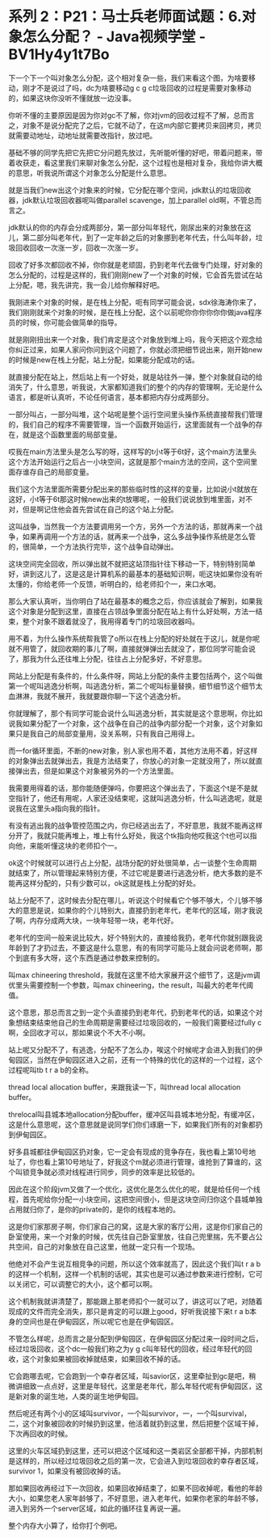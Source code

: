 # 系列 2：P21：马士兵老师面试题：6.对象怎么分配？ - Java视频学堂 - BV1Hy4y1t7Bo

下一个下一个叫对象怎么分配，这个相对复杂一些，我们来看这个图，为啥要移动，刚才不是说过了吗，dc为啥要移动g c g c垃圾回收的过程是需要对象移动的，如果这块你没听不懂就放一边没事。

你听不懂的主要原因是因为你对gc不了解，你对jvm的回收过程不了解，总而言之，对象不是说分配完了之后，它就不动了，在这m内部它要拷贝来回拷贝，拷贝就需要动地址，动地址就需要改指针，放过吧。

基础不够的同学先把它先把它分问题先放过，先听能听懂的好吧，带着问题来，带着收获走，看这里我们来聊对象怎么分配，这个过程也是相对复杂，我给你讲大概的意思，听我说所谓这个对象怎么分配是什么意思。

就是当我们new出这个对象来的时候，它分配在哪个空间，jdk默认的垃圾回收器，jdk默认垃圾回收器呢叫做parallel scavenge，加上parallel old啊，不管总而言之。

jdk默认的你的内存会分成两部分，第一部分叫年轻代，刚尿出来的对象放在这儿，第二部分叫老年代，到了一定年龄之后的对象挪到老年代去，什么叫年龄，垃圾回收回收一次涨一岁，回收一次涨一岁。

回收了好多次都回收不掉，你你就是老顽固，扔到老年代去做专门处理，好对象的怎么分配的，过程是这样的，我们刚刚new了一个对象的时候，它会首先尝试在站上分配，嗯，我先讲完，我一会儿给你解释好吧。

我刚进来个对象的时候，是在栈上分配，呃有同学可能会说，sdx徐海涛你来了，我们刚刚就来个对象的时候，是在栈上分配，这个以前呢你你你你你你做java程序员的时候，你可能会做简单的指导。

就是刚刚扭出来一个对象，我们肯定是这个对象放到堆上吗，我今天把这个观念给你纠正过来，如果人家问你问到这个问题了，你就必须把细节说出来，刚开始new的时候是new在栈上分配，站上分配，如果能分配成功的话。

就直接分配在站上，然后站上有一个好处，就是站往外一弹，整个对象就自动的给消失了，什么意思，听我说，大家都知道我们的整个的内存的管理啊，无论是什么语言，都是听认真听，不论任何语言，基本都把内存分成两部分。

一部分叫占，一部分叫堆，这个站呢是整个运行空间里头操作系统直接帮我们管理的，我们自己的程序不需要管理，当一个函数开始运行，这里面就有一个战争的存在，就是这个函数里面的局部变量。

哎我在main方法里头是怎么写的呀，这样写的t小t等于6t好，这个main方法里头这个方法开始运行之后占一小块空间，这就是那个main方法的空间，这个空间里面存谁存自己的局部变量。

我们这个方法里面所需要分配出来的那些临时性的这样的变量，比如说小t就放在这好，小t等于6t那这时候new出来的t放哪呢，一般我们说说放到堆里面，对不对，但是啊记住他会首先尝试在自己的这个站上分配。

这叫战争，当然我一个方法要调用另一个方，另外一个方法的话，那就再来一个战争，如果再调用一个方法的话，就再来一个战争，这么多战争操作系统是怎么管的，很简单，一个方法执行完毕，这个战争自动弹出。

这块空间完全回收，所以弹出就不就把这站顶指针往下移动一下，特别特别简单好，讲到这儿了，这是这是计算机系的最基本的基础知识啊，呃这块如果你没有听太懂的，你给老师一个反馈，听明白的，给老师扣个一，来口水喝。

那么大家认真听，当你明白了站在最基本的概念之后，你应该就会了解到，如果我这个对象是分配到这里，直接在占领战争里面分配在站上有什么好处啊，方法一结束，整个对象不跟着就没了，我用得着专门的垃圾回收器吗。

用不着，为什么操作系统帮我管了o所以在栈上分配的好处就在于这儿，就是你呢就不用管了，就回收期的事儿了啊，直接就弹弹出去就没了，那位同学可能会说了，那我为什么还往堆上分配，往往占上分配多好，不好意思。

网站上分配是有条件的，什么条件呀，网站上分配的条件主要包括两个，这个叫做第一个呢叫逃逸分析啊，叫逃逸分析，第二个呢叫标量替换，细节细节这个细节太血淋淋，我就不展开，我就要跟你聊一下这个逃逸分析。

你就理解了，那个有同学可能会说什么叫逃逸分析，其实就是这个意思啊，你比如说我如果分配了一个对象，这个战争在自己的战争内部分配一个对象，这个对象如果只是我自己的局部变量用，没关系啊，只有我自己用得上。

而一for循环里面，不断的new对象，别人家也用不着，其他方法用不着，好这样的对象弹出去就弹出去，我是方法结束了，你放心的对象一定就没用了，所以就直接弹出去，但是如果这个对象被另外的一个方法里面。

我需要用得着的话，那你能随便弹吗，你要把这个弹出去了，下面这个t是不是就空指针了，他还有用呢，人家还没结束呢，这就叫逃逸分析，什么叫逃逸呢，就是说我在这里头a指向我的指针。

有没有逃出我的战争管控范围之内，你已经逃出去了，不好意思，我就不能再这样分开了，我就只能再堆上，堆上有什么好处，我这个tk指向他哎我这个t也可以指向他，来能听懂这块的老师扣个一。

ok这个时候就可以进行占上分配，战场分配的好处很简单，占一谈整个生命周期就结束了，所以管理起来特别方便，不过它呢是要进行逃逸分析，绝大多数的是不能再这样分配的，只有少数可以，ok这就是栈上分配的好处。

站上分配不了，这时候去分配在哪儿，听说这个时候看它个够不够大，个儿够不够大的意思是说，如果你的个儿特别大，直接扔到老年代，老年代的区域，刚才我说了啊，内存分成两大块，一块年轻带一块，老年代好。

老年代的空间一般来说比较大，好个特别大的，直接给我扔，老年代你就别跟我说年龄到了才扔过去，不要这是什么意思，有的有同学可能马上就会问说老师啊，那个到底有多大呀，这个东西是通过参数来控制的。

叫max chineering threshold，我就在这里不给大家展开这个细节了，这是jvm调优里头需要控制一个参数，叫max chineering，the result，叫最大的老年代阈值。

这个意思，那总而言之到一定个头直接扔到老年代，扔到老年代的话，如果这个对象想结束结束他自己的生命周期是需要经过垃圾回收的，一般我们需要经过fully c啊，全回收才可以，那如果说个不大不小啊。

站上呢又分配不了，有逃逸，分配不了怎么办，唉这个时候呢才会进入到我们的伊甸园区，当然在伊甸园区进入之前，还有一个特殊的优化的这样的一个过程，这个过程呢叫tb t r a b的全称。

thread local allocation buffer，来跟我读一下，叫thread local allocation buffer。

threlocal叫县城本地allocation分配buffer，缓冲区叫县城本地分配，有缓冲区，这是什么意思呢，这个意思就是说同学们你们琢磨一下，如果我们所有的对象都扔到伊甸园区。

好多县城都往伊甸园区扔对象，它一定会有现成的竞争存在，我也看上第10号地址了，你也看上第10号地址了，好我这个m就必须进行管理，谁抢到了算谁的，这个叫锁竞争就必须对线程进行同步，同步的效率是比较低的。

因此在这个阶段jvm又做了一个优化，这优化是怎么优化的呢，就是给任何一个线程，首先呢给你分配一小块空间，这把空间很小，但是这块空间归你这个县城单独占用就归你了，是你的private的，是你的线程本地的。

这是你们家那房子啊，你们家自己的窝，这是大家的客厅公用，这是你们家自己的卧室使用，来一个对象的时候，优先往自己卧室里放，往自己兜里揣，先不要占公共空间，自己的对象放在自己这里，他就一定只有一个现场。

他绝对不会产生说互相竞争的问题，所以这个效率就高了，因此这个我们叫t r a b的这样一个机制，这样一个机制的话呢，其实也是可以通过参数来进行控制，它可以关闭它，可以调整它的大小，这个都可以啊。

这个机制我就讲清楚了，那能跟上那老师扣个一就可以了，讲这可以了吧，对随着现成的文件而完全消失，那只是肯定的可以跟上good，好听我说接下来t r a b本身的空间也是在伊甸园区，所以呢它也是在伊甸园区。

不管怎么样呢，总而言之是分配到伊甸园区，在伊甸园区分配过来一段时间之后，经过垃圾回收，这个dc一般我们称之为y g c叫年轻代的回收，经过年轻代的回收，这个对象如果被回收掉就结束，如果回收不掉的话。

它会跑哪去呢，它会跑到一个幸存者区域，叫savior区，这里牵扯到gc是吧，稍微讲细致一点点好，这里是年轻代，这里是老年代，那么年轻代呢有伊甸园区，这是新对象的诞生地，人类的诞生地伊甸园。

然后呢还有两个小的区域叫survivor，一个叫survivor，一，一个叫survival，二，这个对象被回收的时候扔到这里，他活着就扔到这里，然后把整个区域干掉，下次再回收的时候。

这里的火车区域扔到这里，还可以把这个区域和这一类岩区全部都干掉，内部机制是这样的，所以经过垃圾回收之后的第一次，它会进入到垃圾回收的幸存者区域，survivor 1，如果没有被回收掉的话。

那如果回收再经过下一次回收，如果回收掉结束了，如果不回收掉呢，看他的年龄大小，如果您老人家年龄够了，不好意思，进入老年代，如果你老家的年龄不够，进入到另外一个server区域，如此的循环往复再说一遍。

整个内存大小算了，给你打个例吧。